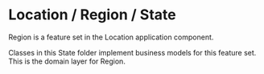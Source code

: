 # Location / Region / State

Region is a feature set in the Location application component.
  
Classes in this State folder implement business models for this feature set. This is the domain layer for Region.
